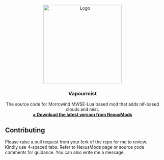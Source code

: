 <!-- PROJECT LOGO -->
<br />
<div align="center">
  <a href="https://github.com/tewlwolow/Vapourmist">
    <img src="https://staticdelivery.nexusmods.com/mods/100/images/50517/50517-1639328186-1974107040.png" alt="Logo" width="256">
  </a>

  <h3 align="center">Vapourmist</h3>

  <p align="center">
    The source code for Morrowind MWSE-Lua based mod that adds nif-based clouds and mist.
    <br />
    <a href="https://www.nexusmods.com/morrowind/mods/50517"><strong>» Download the latest version from NexusMods</strong></a>
    <br />
  </p>
</div>

<!-- Contributing -->
## Contributing

Please raise a pull request from your fork of the repo for me to review. Kindly use 4-spaced tabs.
Refer to NexusMods page or source code comments for guidance. You can also write me a message.


